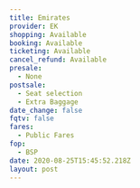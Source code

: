 ```yaml
---
title: Emirates
provider: EK
shopping: Available
booking: Available
ticketing: Available
cancel_refund: Available
presale:
  - None
postsale:
  - Seat selection
  - Extra Baggage
date_change: false
fqtv: false
fares:
  - Public Fares
fop:
  - BSP
date: 2020-08-25T15:45:52.218Z
layout: post
---
```

